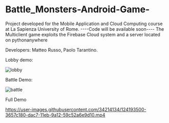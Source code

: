 # Battle_Monsters-Android-Game-
Project developed for the Mobile Application and Cloud Computing course at La Sapienza University of Rome.
----Code will be available soon----
The Multiclient game exploits the Firebase Cloud system and a server located on pythonanywhere 

Developers: Matteo Russo, Paolo Tarantino.

Lobby demo:

![lobby](https://user-images.githubusercontent.com/34214134/124245710-87e06a80-db20-11eb-8195-b6b310e3dbcd.gif)

Battle Demo:

![battle](https://user-images.githubusercontent.com/34214134/124245731-8c0c8800-db20-11eb-83f0-0ef5bcef6157.gif)


Full Demo

https://user-images.githubusercontent.com/34214134/124193500-3657c180-dac7-11eb-9a12-59c52a6e9d10.mp4
